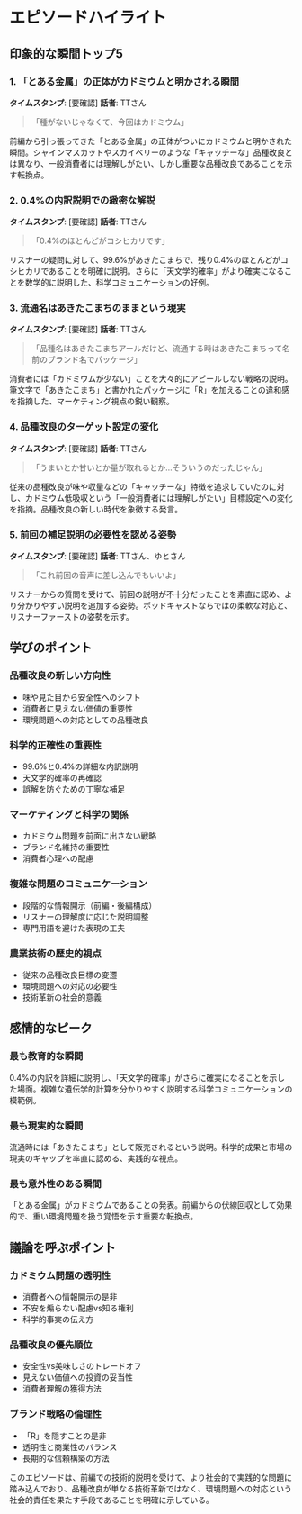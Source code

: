 # エピソードハイライト

## 印象的な瞬間トップ5

### 1. 「とある金属」の正体がカドミウムと明かされる瞬間
**タイムスタンプ**: [要確認]
**話者**: TTさん

> 「種がないじゃなくて、今回はカドミウム」

前編から引っ張ってきた「とある金属」の正体がついにカドミウムと明かされた瞬間。シャインマスカットやスカイベリーのような「キャッチーな」品種改良とは異なり、一般消費者には理解しがたい、しかし重要な品種改良であることを示す転換点。

### 2. 0.4%の内訳説明での緻密な解説
**タイムスタンプ**: [要確認]
**話者**: TTさん

> 「0.4%のほとんどがコシヒカリです」

リスナーの疑問に対して、99.6%があきたこまちで、残り0.4%のほとんどがコシヒカリであることを明確に説明。さらに「天文学的確率」がより確実になることを数学的に説明した、科学コミュニケーションの好例。

### 3. 流通名はあきたこまちのままという現実
**タイムスタンプ**: [要確認]
**話者**: TTさん

> 「品種名はあきたこまちアールだけど、流通する時はあきたこまちって名前のブランド名でパッケージ」

消費者には「カドミウムが少ない」ことを大々的にアピールしない戦略の説明。筆文字で「あきたこまち」と書かれたパッケージに「R」を加えることの違和感を指摘した、マーケティング視点の鋭い観察。

### 4. 品種改良のターゲット設定の変化
**タイムスタンプ**: [要確認]
**話者**: TTさん

> 「うまいとか甘いとか量が取れるとか...そういうのだったじゃん」

従来の品種改良が味や収量などの「キャッチーな」特徴を追求していたのに対し、カドミウム低吸収という「一般消費者には理解しがたい」目標設定への変化を指摘。品種改良の新しい時代を象徴する発言。

### 5. 前回の補足説明の必要性を認める姿勢
**タイムスタンプ**: [要確認]
**話者**: TTさん、ゆとさん

> 「これ前回の音声に差し込んでもいいよ」

リスナーからの質問を受けて、前回の説明が不十分だったことを素直に認め、より分かりやすい説明を追加する姿勢。ポッドキャストならではの柔軟な対応と、リスナーファーストの姿勢を示す。

## 学びのポイント

### 品種改良の新しい方向性
- 味や見た目から安全性へのシフト
- 消費者に見えない価値の重要性
- 環境問題への対応としての品種改良

### 科学的正確性の重要性
- 99.6%と0.4%の詳細な内訳説明
- 天文学的確率の再確認
- 誤解を防ぐための丁寧な補足

### マーケティングと科学の関係
- カドミウム問題を前面に出さない戦略
- ブランド名維持の重要性
- 消費者心理への配慮

### 複雑な問題のコミュニケーション
- 段階的な情報開示（前編・後編構成）
- リスナーの理解度に応じた説明調整
- 専門用語を避けた表現の工夫

### 農業技術の歴史的視点
- 従来の品種改良目標の変遷
- 環境問題への対応の必要性
- 技術革新の社会的意義

## 感情的なピーク

### 最も教育的な瞬間
0.4%の内訳を詳細に説明し、「天文学的確率」がさらに確実になることを示した場面。複雑な遺伝学的計算を分かりやすく説明する科学コミュニケーションの模範例。

### 最も現実的な瞬間
流通時には「あきたこまち」として販売されるという説明。科学的成果と市場の現実のギャップを率直に認める、実践的な視点。

### 最も意外性のある瞬間
「とある金属」がカドミウムであることの発表。前編からの伏線回収として効果的で、重い環境問題を扱う覚悟を示す重要な転換点。

## 議論を呼ぶポイント

### カドミウム問題の透明性
- 消費者への情報開示の是非
- 不安を煽らない配慮vs知る権利
- 科学的事実の伝え方

### 品種改良の優先順位
- 安全性vs美味しさのトレードオフ
- 見えない価値への投資の妥当性
- 消費者理解の獲得方法

### ブランド戦略の倫理性
- 「R」を隠すことの是非
- 透明性と商業性のバランス
- 長期的な信頼構築の方法

このエピソードは、前編での技術的説明を受けて、より社会的で実践的な問題に踏み込んでおり、品種改良が単なる技術革新ではなく、環境問題への対応という社会的責任を果たす手段であることを明確に示している。